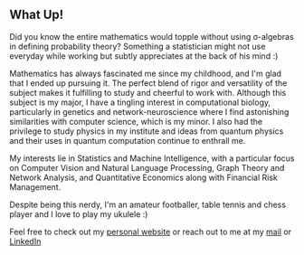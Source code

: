 ## What Up!
Did you know the entire mathematics would topple without using σ-algebras in defining probability theory? Something a statistician might not use everyday while working but subtly appreciates at the back of his mind :)

Mathematics has always fascinated me since my childhood, and I'm glad that I ended up pursuing it. The perfect blend of rigor and versatility of the subject makes it fulfilling to study and cheerful to work with. Although this subject is my major, I have a tingling interest in computational biology, particularly in genetics and network-neuroscience where I find astonishing similarities with computer science, which is my minor. I also had the privilege to study physics in my institute and ideas from quantum physics and their uses in quantum computation continue to enthrall me.

My interests lie in Statistics and Machine Intelligence, with a particular focus on Computer Vision and Natural Language Processing, Graph Theory and Network Analysis, and Quantitative Economics along with Financial Risk Management.  

Despite being this nerdy, I'm an amateur footballer, table tennis and chess player and I love to play my ukulele :) 

Feel free to check out my [personal website](https://ananyapam7.github.io/) or reach out to me at my [mail](mailto:ad18ms075@iiserkol.ac.in) or [LinkedIn](https://www.linkedin.com/in/ananyapam-de-523757166/)
